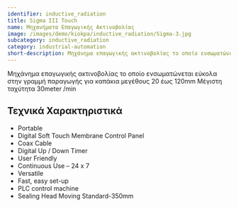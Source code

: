 ```yaml
---
identifier: inductive_radiation
title: Sigma III Touch
name: Μηχανήματα Επαγωγικής Ακτινοβολίας
image: /images/demo/kiokpa/inductive_radiation/Sigma-3.jpg
subcategory: inductive_radiation
category: industrial-automation
short-description: Mηχάνημα επαγωγικής ακτινοβολίας το οποίο ενσωματώνεται εύκολα στην γραμμή παραγωγής για καπάκια μεγέθους 20 έως 120mm 
---
```






Mηχάνημα επαγωγικής ακτινοβολίας το οποίο ενσωματώνεται εύκολα στην
γραμμή παραγωγής για καπάκια μεγέθους 20 έως 120mm
Μέγιστη ταχύτητα  30meter /min 

 
Τεχνικά Χαρακτηριστικά
---

*    Portable
*    Digital Soft Touch Membrane Control Panel
*    Coax Cable
*    Digital Up / Down Timer
*    User Friendly
*    Continuous Use – 24 x 7
*    Versatile
*    Fast, easy set-up
*    PLC control machine
*    Sealing Head Moving Standard-350mm


